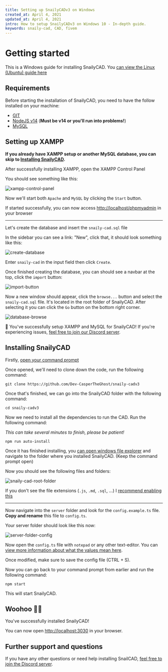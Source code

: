 ```yaml
---
title: Setting up SnailyCADv3 on Windows
created_at: April 4, 2021
updated_at: April 4, 2021
intro: How to setup SnailyCADv3 on Windows 10 - In-depth guide.
keywords: snaily-cad, CAD, fivem
---
```


# Getting started

This is a Windows guide for installing SnailyCAD. You [can view the Linux (Ubuntu) guide here](/blog/setting-up-snailycad-linux)

## Requirements

Before starting the installation of SnailyCAD, you need to have the follow installed on your machine:

- [GIT](https://git-scm.com/downloads)
- [NodeJS v14](https://nodejs.org) (**Must be v14 or you'll run into problems!**)
- [MySQL](https://www.apachefriends.org/download.html)

## Setting up XAMPP

**If you already have XAMPP setup or another MySQL database, you can skip to [Installing SnailyCAD](#installing-snailycad).**

After successfully installing XAMPP, open the XAMPP Control Panel

You should see something like this:

![xampp-control-panel](/blog/xampp-control-panel.png)

Now we'll start both `Apache` and `MySQL` by clicking the `Start` button.

If started successfully, you can now access <http://localhost/phpmyadmin> in your browser

---

Let's create the database and insert the `snaily-cad.sql` file

In the sidebar you can see a link: "New", click that, it should look something like this:

![create-database](/blog/create-database.png)

Enter `snaily-cad` in the input field then click `Create`.

Once finished creating the database, you can should see a navbar at the top, click the `import` button:

![import-button](/blog/import-button.png)

Now a new window should appear, click the `browse...` button and select the `snaily-cad.sql` file. It's located in the root folder of SnailyCAD. After selecting it you can click the `Go` button on the bottom right corner.

![database-browse](/blog/database-browse.png)

🎉 You've successfully setup XAMPP and MySQL for SnailyCAD! If you're experiencing issues, [feel free to join our Discord server](https://discord.gg/eGnrPqEH7U).

## Installing SnailyCAD

Firstly, [open your command prompt](https://www.howtogeek.com/235101/10-ways-to-open-the-command-prompt-in-windows-10/)

Once opened, we'll need to clone down the code, run the following command:

```console
git clone https://github.com/Dev-CasperTheGhost/snaily-cadv3
```

Once that's finished, we can go into the SnailyCAD folder with the following command:

```console
cd snaily-cadv3
```

Now we need to install all the dependencies to run the CAD. Run the following command:

_This can take several minutes to finish, please be patient!_

```console
npm run auto-install
```

Once it has finished installing, you [can open windows file explorer](https://www.howtogeek.com/693474/12-ways-to-open-file-explorer-in-windows-10/) and navigate to the folder where you installed SnailyCAD. (Keep the command prompt open)

Now you should see the following files and folders:

![snaily-cad-root-folder](/blog/snaily-cad-root-folder.png)

If you don't see the file extensions (`.js`, `.md`, `.sql`, ...) I [recommend enabling this](https://www.msftnext.com/show-file-extensions-windows-10-explorer/)

---

Now navigate into the `server` folder and look for the `config.example.ts` file. **Copy and rename** this file to `config.ts`.

Your server folder should look like this now:

![server-folder-config](/blog/server-folder-config.png)

Now open the `config.ts` file with `notepad` or any other text-editor. You can [view more information about what the values mean here](https://github.com/Dev-CasperTheGhost/snaily-cadv3/wiki/Config-file).

Once modified, make sure to save the config file (CTRL + S).

Now you can go back to your command prompt from earlier and run the following command:

```console
npm start
```

This will start SnailyCAD.

## Woohoo 🎉🎉

You've successfully installed SnailyCAD!

You can now open <http://localhost:3030> in your browser.

## Further support and questions

If you have any other questions or need help installing SnailCAD, [feel free to join the Discord server](https://discord.gg/eGnrPqEH7U).
